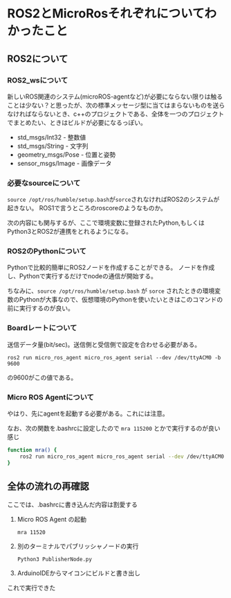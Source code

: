 # ROS2とMicroRosそれぞれについてわかったこと

## ROS2について

### ROS2_wsについて

新しいROS関連のシステム(microROS-agentなど)が必要にならない限りは触ることは少ない？と思ったが、次の標準メッセージ型に当てはまらないものを送らなければならないとき、c++のプロジェクトである、全体を一つのプロジェクトでまとめたい、ときはビルドが必要になるっぽい。

- std_msgs/Int32 - 整数値
- std_msgs/String - 文字列
- geometry_msgs/Pose - 位置と姿勢
- sensor_msgs/Image - 画像データ

### 必要なsourceについて

`source /opt/ros/humble/setup.bash`が`sorce`されなければROS2のシステムが起きない。
ROS1で言うところのroscoreのようなものか。

次の内容にも関与するが、ここで環境変数に登録されたPython,もしくはPython3とROS2が連携をとれるようになる。

### ROS2のPythonについて

Pythonで比較的簡単にROS2ノードを作成することができる。
ノードを作成し、Pythonで実行するだけでnodeの通信が開始する。

ちなみに、`source /opt/ros/humble/setup.bash` が `sorce` されたときの環境変数のPythonが大事なので、仮想環境のPythonを使いたいときはこのコマンドの前に実行するのが良い。

### Boardレートについて

送信データ量(bit/sec)。送信側と受信側で設定を合わせる必要がある。

`ros2 run micro_ros_agent micro_ros_agent serial --dev /dev/ttyACM0 -b 9600`

の9600がこの値である。

### Micro ROS Agentについて

やはり、先にagentを起動する必要がある。これには注意。

なお、次の関数を.bashrcに設定したので `mra 115200` とかで実行するのが良い感じ

~~~bash
function mra() {
    ros2 run micro_ros_agent micro_ros_agent serial --dev /dev/ttyACM0 -b $1
}
~~~

## 全体の流れの再確認

ここでは、.bashrcに書き込んだ内容は割愛する

1. Micro ROS Agent の起動

    `mra 11520`

2. 別のターミナルでパブリッシャノードの実行

    `Python3 PublisherNode.py`

3. ArduinoIDEからマイコンにビルドと書き出し

これで実行できた





